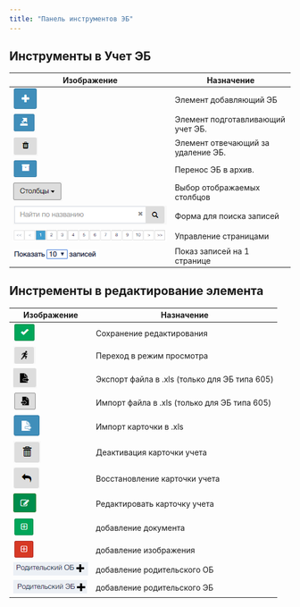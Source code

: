 ```yaml
---
title: "Панель инструментов ЭБ"
---
```


## Инструменты в Учет ЭБ

| Изображение        | Назначение                         |
|--------------------|------------------------------------|
| ![](add.PNG)       | Элемент добавляющий ЭБ             |
| ![](exsport.PNG)   | Элемент подготавливающий учет ЭБ.  |
| ![](delet.PNG)     | Элемент отвечающий за удаление ЭБ. |
| ![](zip.PNG)       | Перенос ЭБ в архив.                |
| ![](stolbsi.PNG)   | Выбор отображаемых столбцов        |
| ![](search.PNG)    | Форма для поиска записей           |
| ![](123456789.PNG) | Управление страницами              |
| ![](1040.PNG)      | Показ записей на 1 странице        |

## Инстременты в редактирование элемента


| Изображение          | Назначение                                    |
|----------------------|-----------------------------------------------|
| ![](save1.PNG)       | Сохранение редактирования                     |
| ![](esc.PNG)         | Переход в режим просмотра                     |
| ![](ecsport.PNG)     | Экспорт файла в .xls (только для ЭБ типа 605) |
| ![](import.PNG)      | Импорт файла в .xls (только для ЭБ типа 605)  |
| ![](importcarts.PNG) | Импорт карточки в .xls                        |
| ![](deleted.PNG)     | Деактивация карточки учета                    |
| ![](resave.PNG)      | Восстановление карточки учета                 |
| ![](redactr.PNG)     | Редактировать карточку учета                  |
| ![](adddocument.PNG) | добавление документа                          |
| ![](addimg.PNG)      | добавление изображения                        |
| ![](addasd.PNG)      | добавление родительского ОБ                   |
| ![](adddsa.PNG)      | добавление родительского ЭБ                   |

